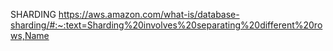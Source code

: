 
SHARDING
    https://aws.amazon.com/what-is/database-sharding/#:~:text=Sharding%20involves%20separating%20different%20rows,Name
